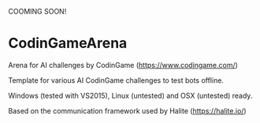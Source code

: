 COOMING SOON!

# CodinGameArena
Arena for AI challenges by CodinGame (https://www.codingame.com/)

Template for various AI CodinGame challenges to test bots offline.

Windows (tested with VS2015), Linux (untested) and OSX (untested) ready.

Based on the communication framework used by Halite (https://halite.io/)
